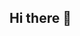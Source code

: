 ## Hi there 👋

<!--
**pedropimenta/pedropimenta** is a ✨ _special_ ✨ repository because its `README.md` (this file) appears on your GitHub profile.

Here are some ideas to get you started:

- 🔭 I’m currently working on orcmine.io
- 🌱 I’m currently learning Block-Chain Next Js, 3D Gaming
- 💬 Ask me about ...
- 📫 How to reach me: t.me/Grok_Orcmine
-->
